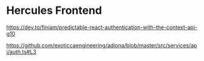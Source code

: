 # Hercules Frontend

https://dev.to/finiam/predictable-react-authentication-with-the-context-api-g10

https://github.com/exoticcaengineering/adiona/blob/master/src/services/api/auth.ts#L3
